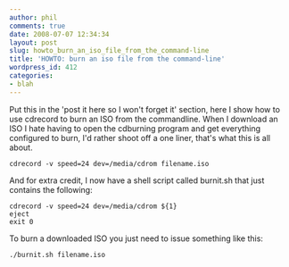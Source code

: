 ```yaml
---
author: phil
comments: true
date: 2008-07-07 12:34:34
layout: post
slug: howto_burn_an_iso_file_from_the_command-line
title: 'HOWTO: burn an iso file from the command-line'
wordpress_id: 412
categories:
- blah
---
```


Put this in the 'post it here so I won't forget it' section, here I show how to use cdrecord to burn an ISO from the commandline.  When I download an ISO I hate having to open the cdburning program and get everything configured to burn, I'd rather shoot off a one liner, that's what this is all about.

    
    
    cdrecord -v speed=24 dev=/media/cdrom filename.iso
    


And for extra credit, I now have a shell script called burnit.sh that just contains the following:

    
    
    cdrecord -v speed=24 dev=/media/cdrom ${1}
    eject
    exit 0
    


To burn a downloaded ISO you just need to issue something like this:

    
    
    ./burnit.sh filename.iso
    
